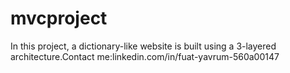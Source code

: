 # mvcproject
In this project, a dictionary-like website is built using a 3-layered architecture.Contact me:linkedin.com/in/fuat-yavrum-560a00147
